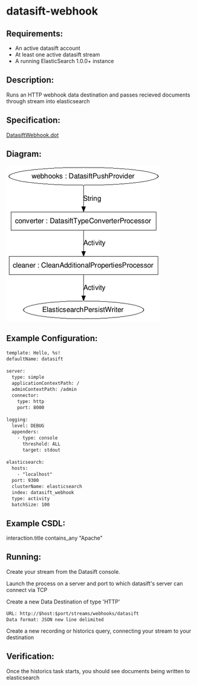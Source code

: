datasift-webhook
==============================

Requirements:
-------------
 - An active datasift account
 - At least one active datasift stream
 - A running ElasticSearch 1.0.0+ instance

Description:
------------
Runs an HTTP webhook data destination and passes recieved documents through stream into elasticsearch

Specification:
-----------------

[DatasiftWebhook.dot](src/main/resources/DatasiftWebhook.dot "DatasiftWebhook.dot" )

Diagram:
-----------------

![DatasiftWebhook.png](./DatasiftWebhook.png?raw=true)

Example Configuration:
----------------------

    template: Hello, %s!
    defaultName: datasift

    server:
      type: simple
      applicationContextPath: /
      adminContextPath: /admin
      connector:
        type: http
        port: 8000

    logging:
      level: DEBUG
      appenders:
        - type: console
          threshold: ALL
          target: stdout

    elasticsearch:
      hosts:
        - "localhost"
      port: 9300
      clusterName: elasticsearch
      index: datasift_webhook
      type: activity
      batchSize: 100

Example CSDL:
-------------

interaction.title contains_any "Apache"

Running:
--------

Create your stream from the Datasift console.

Launch the process on a server and port to which datasift's server can connect via TCP

Create a new Data Destination of type 'HTTP'

    URL: http://$host:$port/streams/webhooks/datasift
    Data format: JSON new line delimited

Create a new recording or historics query, connecting your stream to your destination

Verification:
-------------
Once the historics task starts, you should see documents being written to elasticsearch


